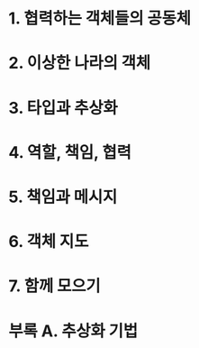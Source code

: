 # 1. 협력하는 객체들의 공동체

# 2. 이상한 나라의 객체

# 3. 타입과 추상화

# 4. 역할, 책임, 협력

# 5. 책임과 메시지

# 6. 객체 지도

# 7. 함께 모으기

# 부록 A. 추상화 기법

